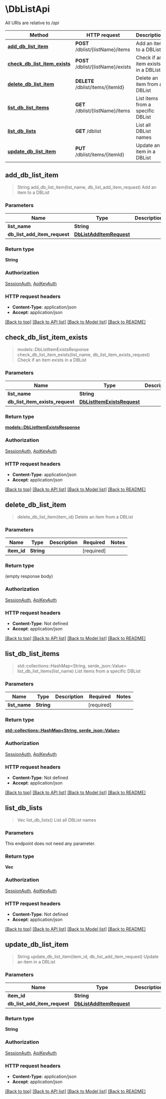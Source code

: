 # \DbListApi

All URIs are relative to */api*

Method | HTTP request | Description
------------- | ------------- | -------------
[**add_db_list_item**](DbListApi.md#add_db_list_item) | **POST** /dblist/{listName}/items | Add an item to a DBList
[**check_db_list_item_exists**](DbListApi.md#check_db_list_item_exists) | **POST** /dblist/{listName}/exists | Check if an item exists in a DBList
[**delete_db_list_item**](DbListApi.md#delete_db_list_item) | **DELETE** /dblist/items/{itemId} | Delete an item from a DBList
[**list_db_list_items**](DbListApi.md#list_db_list_items) | **GET** /dblist/{listName}/items | List items from a specific DBList
[**list_db_lists**](DbListApi.md#list_db_lists) | **GET** /dblist | List all DBList names
[**update_db_list_item**](DbListApi.md#update_db_list_item) | **PUT** /dblist/items/{itemId} | Update an item in a DBList



## add_db_list_item

> String add_db_list_item(list_name, db_list_add_item_request)
Add an item to a DBList

### Parameters


Name | Type | Description  | Required | Notes
------------- | ------------- | ------------- | ------------- | -------------
**list_name** | **String** |  | [required] |
**db_list_add_item_request** | [**DbListAddItemRequest**](DbListAddItemRequest.md) |  | [required] |

### Return type

**String**

### Authorization

[SessionAuth](../README.md#SessionAuth), [ApiKeyAuth](../README.md#ApiKeyAuth)

### HTTP request headers

- **Content-Type**: application/json
- **Accept**: application/json

[[Back to top]](#) [[Back to API list]](../README.md#documentation-for-api-endpoints) [[Back to Model list]](../README.md#documentation-for-models) [[Back to README]](../README.md)


## check_db_list_item_exists

> models::DbListItemExistsResponse check_db_list_item_exists(list_name, db_list_item_exists_request)
Check if an item exists in a DBList

### Parameters


Name | Type | Description  | Required | Notes
------------- | ------------- | ------------- | ------------- | -------------
**list_name** | **String** |  | [required] |
**db_list_item_exists_request** | [**DbListItemExistsRequest**](DbListItemExistsRequest.md) |  | [required] |

### Return type

[**models::DbListItemExistsResponse**](DBListItemExistsResponse.md)

### Authorization

[SessionAuth](../README.md#SessionAuth), [ApiKeyAuth](../README.md#ApiKeyAuth)

### HTTP request headers

- **Content-Type**: application/json
- **Accept**: application/json

[[Back to top]](#) [[Back to API list]](../README.md#documentation-for-api-endpoints) [[Back to Model list]](../README.md#documentation-for-models) [[Back to README]](../README.md)


## delete_db_list_item

> delete_db_list_item(item_id)
Delete an item from a DBList

### Parameters


Name | Type | Description  | Required | Notes
------------- | ------------- | ------------- | ------------- | -------------
**item_id** | **String** |  | [required] |

### Return type

 (empty response body)

### Authorization

[SessionAuth](../README.md#SessionAuth), [ApiKeyAuth](../README.md#ApiKeyAuth)

### HTTP request headers

- **Content-Type**: Not defined
- **Accept**: application/json

[[Back to top]](#) [[Back to API list]](../README.md#documentation-for-api-endpoints) [[Back to Model list]](../README.md#documentation-for-models) [[Back to README]](../README.md)


## list_db_list_items

> std::collections::HashMap<String, serde_json::Value> list_db_list_items(list_name)
List items from a specific DBList

### Parameters


Name | Type | Description  | Required | Notes
------------- | ------------- | ------------- | ------------- | -------------
**list_name** | **String** |  | [required] |

### Return type

[**std::collections::HashMap<String, serde_json::Value>**](serde_json::Value.md)

### Authorization

[SessionAuth](../README.md#SessionAuth), [ApiKeyAuth](../README.md#ApiKeyAuth)

### HTTP request headers

- **Content-Type**: Not defined
- **Accept**: application/json

[[Back to top]](#) [[Back to API list]](../README.md#documentation-for-api-endpoints) [[Back to Model list]](../README.md#documentation-for-models) [[Back to README]](../README.md)


## list_db_lists

> Vec<String> list_db_lists()
List all DBList names

### Parameters

This endpoint does not need any parameter.

### Return type

**Vec<String>**

### Authorization

[SessionAuth](../README.md#SessionAuth), [ApiKeyAuth](../README.md#ApiKeyAuth)

### HTTP request headers

- **Content-Type**: Not defined
- **Accept**: application/json

[[Back to top]](#) [[Back to API list]](../README.md#documentation-for-api-endpoints) [[Back to Model list]](../README.md#documentation-for-models) [[Back to README]](../README.md)


## update_db_list_item

> String update_db_list_item(item_id, db_list_add_item_request)
Update an item in a DBList

### Parameters


Name | Type | Description  | Required | Notes
------------- | ------------- | ------------- | ------------- | -------------
**item_id** | **String** |  | [required] |
**db_list_add_item_request** | [**DbListAddItemRequest**](DbListAddItemRequest.md) |  | [required] |

### Return type

**String**

### Authorization

[SessionAuth](../README.md#SessionAuth), [ApiKeyAuth](../README.md#ApiKeyAuth)

### HTTP request headers

- **Content-Type**: application/json
- **Accept**: application/json

[[Back to top]](#) [[Back to API list]](../README.md#documentation-for-api-endpoints) [[Back to Model list]](../README.md#documentation-for-models) [[Back to README]](../README.md)

